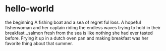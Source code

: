 # hello-world
the beginning
A fishing boat and a sea of regret ful loss.  A hopeful fisherwoman and her captain riding the endless waves trying to hold in their breakfast...salmon fresh from the sea is like nothing she had ever tasted before.  Frying it up in a dutch oven pan and making breakfast was her favorite thing about that summer.
